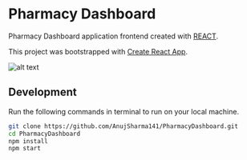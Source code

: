 # Pharmacy Dashboard

Pharmacy Dashboard application frontend created with [REACT](https://reactjs.org/).

This project was bootstrapped with [Create React App](https://github.com/facebook/create-react-app).


![alt text](https://i.ibb.co/Br2CJqh/screely-1608295783001.png)


## Development

Run the following commands in terminal to run on your local machine.

```bash 
git clone https://github.com/AnujSharma141/PharmacyDashboard.git
cd PharmacyDashboard
npm install
npm start
```
